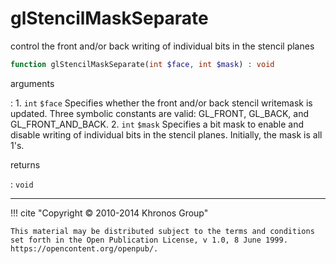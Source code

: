 # glStencilMaskSeparate
control the front and/or back writing of individual bits in the stencil
planes

```php
function glStencilMaskSeparate(int $face, int $mask) : void
```

arguments

:    1. `int` `$face` Specifies whether the front and/or back stencil writemask is
    updated. Three symbolic constants are valid: <constant>GL_FRONT</constant>,
    <constant>GL_BACK</constant>, and <constant>GL_FRONT_AND_BACK</constant>.
    2. `int` `$mask` Specifies a bit mask to enable and disable writing of
    individual bits in the stencil planes. Initially, the mask is all 1's.

returns

:    `void` 

---
     

!!! cite "Copyright © 2010-2014 Khronos Group"

    This material may be distributed subject to the terms and conditions set forth in the Open Publication License, v 1.0, 8 June 1999. https://opencontent.org/openpub/.
